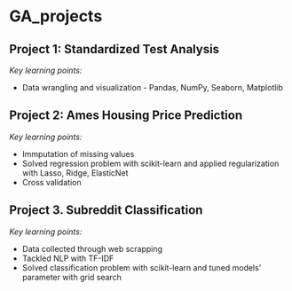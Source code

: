 # GA_projects

## Project 1: Standardized Test Analysis
_Key learning points:_
  - Data wrangling and visualization - Pandas, NumPy, Seaborn, Matplotlib
## Project 2: Ames Housing Price Prediction
_Key learning points:_
  - Immputation of missing values
  - Solved regression problem with scikit-learn and applied regularization with Lasso, Ridge, ElasticNet
  - Cross validation 
## Project 3. Subreddit Classification
_Key learning points:_
 - Data collected through web scrapping
 - Tackled NLP with TF-IDF
 - Solved classification problem with scikit-learn and tuned models’ parameter with grid search
